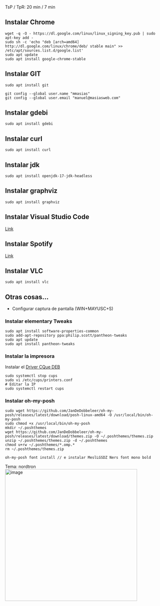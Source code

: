 
TsP / TpR: 20 min / 7 min

## Instalar Chrome

``` 
wget -q -O - https://dl.google.com/linux/linux_signing_key.pub | sudo apt-key add -
sudo sh -c 'echo "deb [arch=amd64] http://dl.google.com/linux/chrome/deb/ stable main" >> /etc/apt/sources.list.d/google.list'
sudo apt update
sudo apt install google-chrome-stable
```

## Instalar GIT

```
sudo apt install git

git config --global user.name "mmasias"
git config --global user.email "manuel@masiasweb.com"

```

## Instalar gdebi

```
sudo apt install gdebi
```

## Instalar curl

```
sudo apt install curl
```

## Instalar jdk

```
sudo apt install openjdk-17-jdk-headless
```

## Instalar graphviz

```
sudo apt install graphviz
```
## Instalar Visual Studio Code

[Link](https://code.visualstudio.com/)


## Instalar Spotify

[Link](https://www.spotify.com/es/download/linux/)

## Instalar VLC

```
sudo apt install vlc
```

## Otras cosas...

* Configurar captura de pantalla (WIN+MAYUSC+S)

### Instalar elementary Tweaks

```
sudo apt install software-properties-common
sudo add-apt-repository ppa:philip.scott/pantheon-tweaks
sudo apt update
sudo apt install pantheon-tweaks
```

### Instalar la impresora

Instalar el [Driver CQue DEB](https://www.canon.es/support/products/imagerunner/imagerunner-advance-c5235i.html?type=drivers&driverdetailid=tcm:86-1894069&os=linux%20%2864-bit%29&language=es)

```
sudo systemctl stop cups
sudo vi /etc/cups/printers.conf
# Editar la IP
sudo systemctl restart cups
```

### Instalar oh-my-posh

```
sudo wget https://github.com/JanDeDobbeleer/oh-my-posh/releases/latest/download/posh-linux-amd64 -O /usr/local/bin/oh-my-posh
sudo chmod +x /usr/local/bin/oh-my-posh
mkdir ~/.poshthemes
wget https://github.com/JanDeDobbeleer/oh-my-posh/releases/latest/download/themes.zip -O ~/.poshthemes/themes.zip
unzip ~/.poshthemes/themes.zip -d ~/.poshthemes
chmod u+rw ~/.poshthemes/*.omp.*
rm ~/.poshthemes/themes.zip

oh-my-posh font install // e instalar MeslLGSDZ Ners font mono bold
```

Tema: nordtron
<img width="434" alt="image" src="https://user-images.githubusercontent.com/8528047/215170894-5f288539-7a31-45c2-b4fb-bd557a14e3b5.png">




